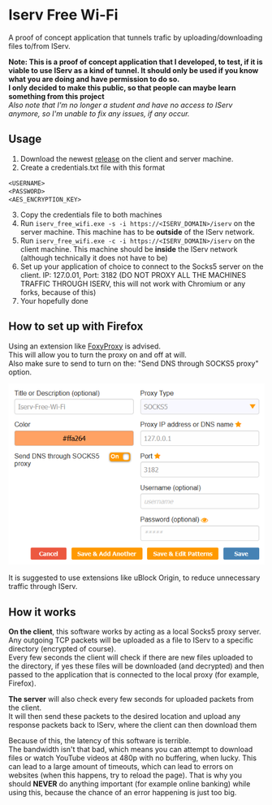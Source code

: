 # Iserv Free Wi-Fi
A proof of concept application that tunnels trafic by uploading/downloading files to/from IServ.

**Note:
This is a proof of concept application that I developed, to test, if it is viable to use IServ as a kind of tunnel.
It should only be used if you know what you are doing and have permission to do so.\
I only decided to make this public, so that people can maybe learn something from this project** \
*Also note that I'm no longer a student and have no access to IServ anymore, so I'm unable to fix any issues, if any occur.*

## Usage

1. Download the newest [release](https://github.com/RedstoneMedia/iserv-free-wifi/releases) on the client and server machine.
2. Create a credentials.txt file with this format
```
<USERNAME>
<PASSWORD>
<AES_ENCRYPTION_KEY>
```
3. Copy the credentials file to both machines
4. Run `iserv_free_wifi.exe -s -i https://<ISERV_DOMAIN>/iserv` on the server machine. This machine has to be **outside** of the IServ network.
5. Run `iserv_free_wifi.exe -c -i https://<ISERV_DOMAIN>/iserv` on the client machine. This machine should be **inside** the IServ network (although technically it does not have to be)
6. Set up your application of choice to connect to the Socks5 server on the client. IP: 127.0.01, Port: 3182 (DO NOT PROXY ALL THE MACHINES TRAFFIC THROUGH ISERV, this will not work with Chromium or any forks, because of this)
7. Your hopefully done

## How to set up with Firefox

Using an extension like [FoxyProxy](https://addons.mozilla.org/en-US/firefox/addon/foxyproxy-standard/) is advised.\
This will allow you to turn the proxy on and off at will.\
Also make sure to send to turn on the: "Send DNS through SOCKS5 proxy" option.

![Foxy-Proxy-Setup](images/foxy_proxy_setup.png)

It is suggested to use extensions like uBlock Origin, to reduce unnecessary traffic through IServ.

## How it works
**On the client**, this software works by acting as a local Socks5 proxy server.\
Any outgoing TCP packets will be uploaded as a file to IServ to a specific directory (encrypted of course).\
Every few seconds the client will check if there are new files uploaded to the directory, if yes
these files will be downloaded (and decrypted) and then passed to the application that is connected to the local proxy (for example, Firefox).

**The server** will also check every few seconds for uploaded packets from the client.\
It will then send these packets to the desired location and upload any response packets back to IServ, where the client can then download them

Because of this, the latency of this software is terrible.\
The bandwidth isn't that bad, which means you can attempt to download files or watch YouTube videos at 480p with no buffering, when lucky.
This can lead to a large amount of timeouts, which can lead to errors on websites (when this happens, try to reload the page).
That is why you should **NEVER** do anything important (for example online banking) while using this, because the chance of an error happening is just too big.
